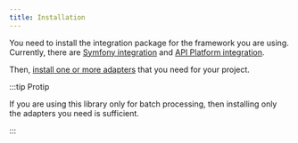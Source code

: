 ```yaml
---
title: Installation
---
```


You need to install the integration package for the framework you are using.
Currently, there are [Symfony
integration](03-framework-integration/01-symfony.md) and [API Platform
integration](03-framework-integration/02-api-platform.md).

Then, [install one or more adapters](02-layers/01-adapters.md) that you need for
your project.

:::tip Protip

If you are using this library only for batch processing, then installing only
the adapters you need is sufficient.

:::


